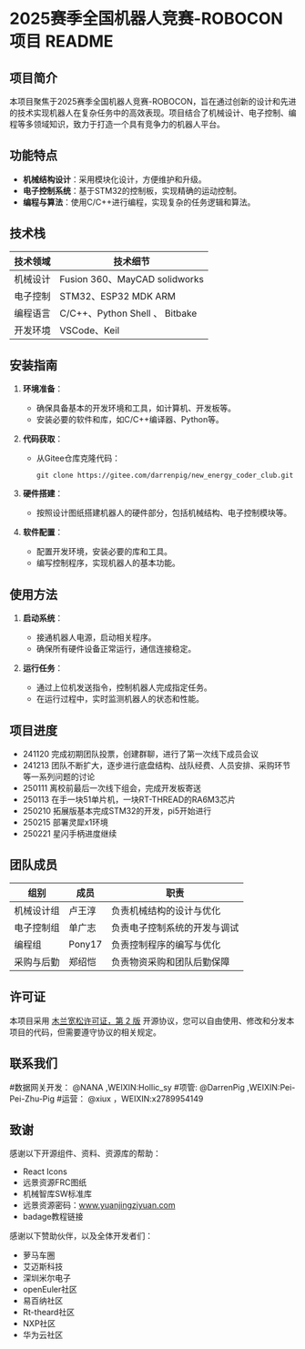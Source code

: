 # 2025赛季全国机器人竞赛-ROBOCON 项目 README

## 项目简介
本项目聚焦于2025赛季全国机器人竞赛-ROBOCON，旨在通过创新的设计和先进的技术实现机器人在复杂任务中的高效表现。项目结合了机械设计、电子控制、编程等多领域知识，致力于打造一个具有竞争力的机器人平台。

## 功能特点
- **机械结构设计**：采用模块化设计，方便维护和升级。
- **电子控制系统**：基于STM32的控制板，实现精确的运动控制。
- **编程与算法**：使用C/C++进行编程，实现复杂的任务逻辑和算法。

## 技术栈
| 技术领域 | 技术细节 |
| --- | --- |
| 机械设计 | Fusion 360、MayCAD solidworks |
| 电子控制 | STM32、ESP32 MDK ARM|
| 编程语言 | C/C++、Python Shell 、 Bitbake|
| 开发环境 | VSCode、Keil |

## 安装指南
1. **环境准备**：
   - 确保具备基本的开发环境和工具，如计算机、开发板等。
   - 安装必要的软件和库，如C/C++编译器、Python等。

2. **代码获取**：
   - 从Gitee仓库克隆代码：
     ```
     git clone https://gitee.com/darrenpig/new_energy_coder_club.git
     ```

3. **硬件搭建**：
   - 按照设计图纸搭建机器人的硬件部分，包括机械结构、电子控制模块等。

4. **软件配置**：
   - 配置开发环境，安装必要的库和工具。
   - 编写控制程序，实现机器人的基本功能。

## 使用方法
1. **启动系统**：
   - 接通机器人电源，启动相关程序。
   - 确保所有硬件设备正常运行，通信连接稳定。

2. **运行任务**：
   - 通过上位机发送指令，控制机器人完成指定任务。
   - 在运行过程中，实时监测机器人的状态和性能。

## 项目进度
- 241120 完成初期团队投票，创建群聊，进行了第一次线下成员会议
- 241213 团队不断扩大，逐步进行底盘结构、战队经费、人员安排、采购环节等一系列问题的讨论
- 250111 离校前最后一次线下组会，完成开发板寄送
- 250113 在手一块51单片机，一块RT-THREAD的RA6M3芯片
- 250210 拓展版基本完成STM32的开发，pi5开始进行
- 250215 部署灵犀x1环境
- 250221 星闪手柄进度继续

## 团队成员
| 组别 | 成员 | 职责 |
| --- | --- | --- |
| 机械设计组 | 卢王淳 | 负责机械结构的设计与优化 |
| 电子控制组 | 单广志 | 负责电子控制系统的开发与调试 |
| 编程组 | Pony17 | 负责控制程序的编写与优化 |
| 采购与后勤 | 郑绍恺 | 负责物资采购和团队后勤保障 |

## 许可证
本项目采用 [木兰宽松许可证，第 2 版](LICENSE.md) 开源协议，您可以自由使用、修改和分发本项目的代码，但需要遵守协议的相关规定。

## 联系我们
#数据网关开发： @NANA ,WEIXIN:Hollic_sy
#项管:  @DarrenPig ,WEIXIN:Pei-Pei-Zhu-Pig
#运营：   @xiux ，WEIXIN:x2789954149
## 致谢
感谢以下开源组件、资料、资源库的帮助：
- React Icons
- 远景资源FRC图纸
- 机械智库SW标准库
- 远景资源密码：www.yuanjingziyuan.com
- badage教程链接

感谢以下赞助伙伴，以及全体开发者们：
- 萝马车圈
- 艾迈斯科技
- 深圳米尔电子
- openEuler社区
- 易百纳社区
- Rt-theard社区
- NXP社区
- 华为云社区